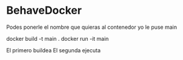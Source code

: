 # BehaveDocker

Podes ponerle el nombre que quieras al contenedor yo le puse main

docker build -t main . 
docker run -it main


El primero buildea
El segunda ejecuta